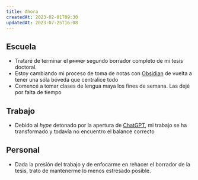 ```yaml
---
title: Ahora
createdAt: 2023-02-01T09:30
updatedAt: 2023-07-25T16:08
---
```


## Escuela

- Trataré de terminar el ~~primer~~ segundo borrador completo de mi tesis doctoral.
- Estoy cambiando mi proceso de toma de notas con [Obsidian](https://obsidian.md/) de vuelta a tener una sóla bóveda que centralice todo
- Comencé a tomar clases de lengua maya los fines de semana. Las dejé por falta de tiempo

## Trabajo

- Debido al *hype* detonado por la apertura de [ChatGPT](https://es.wikipedia.org/wiki/ChatGPT#Recepci%C3%B3n), mi trabajo se ha transformado y todavía no encuentro el balance correcto

## Personal

- Dada la presión del trabajo y de enfocarme en rehacer el borrador de la tesis, trato de mantenerme lo menos estresado posible.

